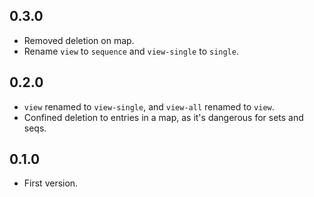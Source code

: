 0.3.0
-----

* Removed deletion on map.
* Rename `view` to `sequence` and `view-single` to `single`.

0.2.0
-----

* `view` renamed to `view-single`, and `view-all` renamed to `view`.
* Confined deletion to entries in a map, as it's dangerous for sets and seqs.

0.1.0
-----

* First version.
